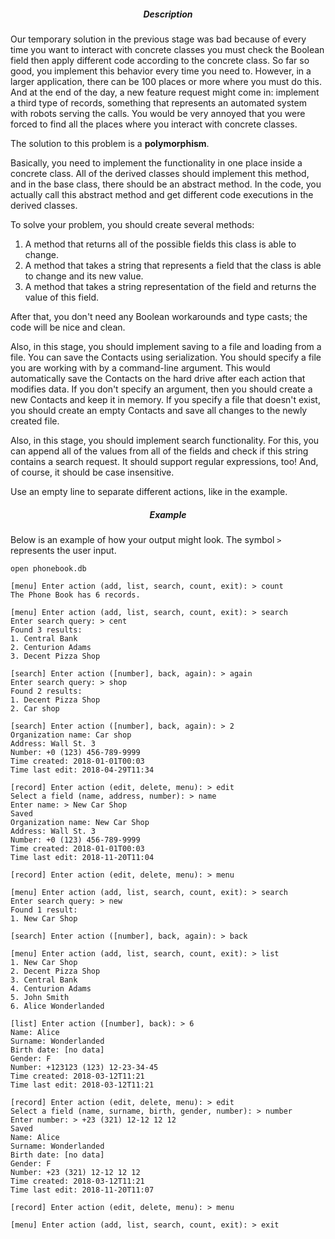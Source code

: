 <h5 style="text-align: center;">Description</h5>

<p>Our temporary solution in the previous stage was bad because of every time you want to interact with concrete classes you must check the Boolean field then apply different code according to the concrete class. So far so good, you implement this behavior every time you need to. However, in a larger application, there can be 100 places or more where you must  do this. And at the end of the day, a new feature request might come in: implement a third type of records, something that represents an automated system with robots serving the calls. You would be very annoyed that you were forced to find all the places where you interact with concrete classes.</p>

<p>The solution to this problem is a <strong>polymorphism</strong>.</p>

<p>Basically, you need to implement the functionality in one place inside a concrete class. All of the derived classes should implement this method, and in the base class, there should be an abstract method. In the code, you actually call this abstract method and get different code executions in the derived classes.</p>

<p>To solve your problem, you should create several methods:</p>

<ol>
	<li>A method that returns all of the possible fields this class is able to change.</li>
	<li>A method that takes a string that represents a field that the class is able to change and its new value.</li>
	<li>A method that takes a string representation of the field and returns the value of this field.</li>
</ol>

<p>After that, you don't need any Boolean workarounds and type casts; the code will be nice and clean.</p>

<p>Also, in this stage, you should implement saving to a file and loading from a file. You can save the Contacts using serialization. You should specify a file you are working with by a command-line argument. This would automatically save the Contacts on the hard drive after each action that modifies data. If you don't specify an argument, then you should create a new Contacts and keep it in memory. If you specify a file that doesn't exist, you should create an empty Contacts and save all changes to the newly created file.</p>

<p>Also, in this stage, you should implement search functionality. For this, you can append all of the values from all of the fields and check if this string contains a search request. It should support regular expressions, too! And, of course, it should be case insensitive.</p>

<p>Use an empty line to separate different actions, like in the example.</p>

<h5 style="text-align: center;">Example</h5>

<p>Below is an example of how your output might look. The symbol <code class="java">&gt; </code> represents the user input.</p>

<pre><code class="language-no-highlight">open phonebook.db

[menu] Enter action (add, list, search, count, exit): &gt; count
The Phone Book has 6 records.

[menu] Enter action (add, list, search, count, exit): &gt; search
Enter search query: &gt; cent
Found 3 results:
1. Central Bank
2. Centurion Adams
3. Decent Pizza Shop

[search] Enter action ([number], back, again): &gt; again
Enter search query: &gt; shop
Found 2 results:
1. Decent Pizza Shop
2. Car shop

[search] Enter action ([number], back, again): &gt; 2
Organization name: Car shop
Address: Wall St. 3
Number: +0 (123) 456-789-9999
Time created: 2018-01-01T00:03
Time last edit: 2018-04-29T11:34

[record] Enter action (edit, delete, menu): &gt; edit
Select a field (name, address, number): &gt; name
Enter name: &gt; New Car Shop
Saved
Organization name: New Car Shop
Address: Wall St. 3
Number: +0 (123) 456-789-9999
Time created: 2018-01-01T00:03
Time last edit: 2018-11-20T11:04

[record] Enter action (edit, delete, menu): &gt; menu

[menu] Enter action (add, list, search, count, exit): &gt; search
Enter search query: &gt; new
Found 1 result:
1. New Car Shop

[search] Enter action ([number], back, again): &gt; back

[menu] Enter action (add, list, search, count, exit): &gt; list
1. New Car Shop
2. Decent Pizza Shop
3. Central Bank
4. Centurion Adams
5. John Smith
6. Alice Wonderlanded

[list] Enter action ([number], back): &gt; 6
Name: Alice
Surname: Wonderlanded
Birth date: [no data]
Gender: F
Number: +123123 (123) 12-23-34-45
Time created: 2018-03-12T11:21
Time last edit: 2018-03-12T11:21

[record] Enter action (edit, delete, menu): &gt; edit
Select a field (name, surname, birth, gender, number): &gt; number
Enter number: &gt; +23 (321) 12-12 12 12
Saved
Name: Alice
Surname: Wonderlanded
Birth date: [no data]
Gender: F
Number: +23 (321) 12-12 12 12
Time created: 2018-03-12T11:21
Time last edit: 2018-11-20T11:07

[record] Enter action (edit, delete, menu): &gt; menu

[menu] Enter action (add, list, search, count, exit): &gt; exit
</code></pre>
